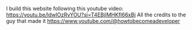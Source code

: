 I build this website following this youtube video: https://youtu.be/ldwlOzRvYOU?si=T4EBjIMHKfl66xBj
All the credits to the guy that made it https://www.youtube.com/@howtobecomeadeveloper
